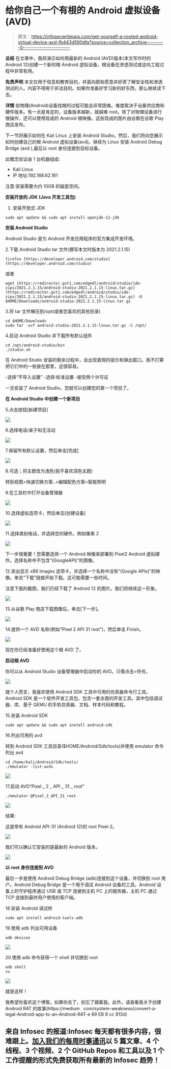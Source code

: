 # 给你自己一个有根的 Android 虚拟设备(AVD)

> 原文：<https://infosecwriteups.com/get-yourself-a-rooted-android-virtual-device-avd-fb443d590dfa?source=collection_archive---------0----------------------->

**总结** 在文章中，我将演示如何用最新的 Android (AVD)版本(本文写作时的 Android 12)创建一个新的根 Android 虚拟设备。根设备在渗透测试或逆向工程过程中非常有用。

**免责声明** 本文仅用于信息和教育目的，并面向那些愿意并好奇了解安全性和渗透测试的人。内容不得用于非法目的。如果你准备好学习新的好东西，那么继续读下去。

**详情** 给物理(Android)设备找根的过程可能会非常困难。难度取决于设备供应商和硬件版本。有一点是肯定的，设备版本越新，就越难 root。除了对物理设备进行根操作，还可以使用现成的 Android 根映像。这些现成的图片由谷歌在谷歌 Play 商店发布。

下一节将展示如何在 Kali Linux 上安装 Android Studio。然后，我们将向您展示如何创建自己的根 Android 虚拟设备(avd)。继续为 Linux 安装 Android Debug Bridge (avd ),最后以 root 身份连接到目标设备。

此概念验证由 1 台机器组成:

- Kali Linux
- IP 地址:192.168.62.161

注意:安装需要大约 10GB 的磁盘空间。

**安装开放的 JDK (Java 开发工具包)**

1.  安装开放式 JDK

```
sudo apt update && sudo apt install openjdk-11-jdk
```

**安装 Android Studio**

Android Studio 是为 Android 开发应用程序的官方集成开发环境。

2.下载 Android Studio tar 文件(撰写本文时版本为 2021.2.1.15)

```
firefox [https://developer.android.com/studio](https://developer.android.com/studio)
```

或者

```
wget [https://redirector.gvt1.com/edgedl/android/studio/ide-zips/2021.2.1.15/android-studio-2021.2.1.15-linux.tar.gz](https://redirector.gvt1.com/edgedl/android/studio/ide-zips/2021.2.1.15/android-studio-2021.2.1.15-linux.tar.gz) -O $HOME/Downloads/android-studio-2021.2.1.15-linux.tar.gz
```

3.将 tar 文件解压到/opt(或者您喜欢的其他目录)

```
cd $HOME/Downloads
sudo tar -xvf android-studio-2021.2.1.15-linux.tar.gz -C /opt/
```

4.启动 Android Studio 并下载所有默认组件

```
cd /opt/android-studio/bin
./studio.sh
```

在 Android Studio 安装的剩余过程中，会出现直观的提示和弹出窗口。我不打算把它们中的一些放在那里，这很容易。

-选择“不导入设置”
-选择:标准设置
-接受两个许可证

一旦安装了 Android Studio，您就可以创建您的第一个项目了。

**在 Android Studio 中创建一个新项目**

5.点击按钮[新建项目]

![](img/4dbe7a1a0f7512e688ff5553ec459952.png)

6.选择电话/桌子和无活动

![](img/e9373548d07c7c9af4b1185dd5eacde5.png)

7.保留所有默认设置，然后单击[完成]

![](img/9da63010347213748617c2aabf6edce7.png)

8.可选；将主题改为浅色(我不喜欢深色主题)

转到视图>快速切换方案..>编辑配色方案>智能照明

9.在工具栏中打开设备管理器

![](img/ea66f81897c58b77b0b258b53557431c.png)

10.选择虚拟选项卡，然后单击[创建设备]

![](img/02491ba9150f235c33f02cf024951f2d.png)

11.选择类别电话，并选择您的硬件。例如像素 2

![](img/adbc30ee3056d21dca49a2ee064a149b.png)

下一步很重要！您需要选择一个 Android 映像来部署到 Pixel2 Android 虚拟硬件。选择名称中不包含“(GoogleAPI)”的图像。

12.突出显示 x86 Images 选项卡，并选择一个名称中没有“(Google APIs)”的映像。单击“下载”链接开始下载。这可能需要一些时间。

注意下面的截图，我们已经下载了 Android 12 的图片。我们将继续这一形象。

![](img/b9d541f7045e7bfaab972ae812655980.png)

13.从谷歌 Play 商店下载图像后，单击[下一步]。

![](img/ef7d4e7647633e33a8c01f1d3f562489.png)

14.提供一个 AVD 名称(例如“Pixel 2 API 31 root”)，然后单击 Finish。

![](img/576b78be049790624298d23abaf40fac.png)

现在你已经准备好使用这个根 AVD 了。

**启动根 AVD**

你可以从 Android Studio 设备管理器中启动你的 AVD。只需点击>符号。

![](img/a296b9418ee46ae79150b6c65680ee4d.png)

就个人而言，我喜欢使用 Android SDK 工具中可用的仿真器命令行工具。Android SDK 是一个软件开发工具包，包含一套全面的开发工具。其中包括调试器、库、基于 QEMU 的手机仿真器、文档、样本代码和教程。

15.安装 Android SDK

```
sudo apt update && sudo apt install android-sdk
```

16.列出可用的 avd

转到 Android SDK 工具目录($HOME/Android/Sdk/tools)并使用 emulator 命令列出 avd

```
cd /home/kali/Android/Sdk/tools/
./emulator -list-avds
```

![](img/62d996e3a38d74612a80a0ff33af3482.png)

17.启动 AVD“Pixel _ 2 _ API _ 31 _ root”

```
./emulator @Pixel_2_API_31_root
```

![](img/8cb29f0ecf2ae4940e9751e0daa1dfae.png)

结果:

这是带有 Android API-31 (Android 12)的 root Pixel-2。

![](img/1109647884b520d6b6af279b623f82e0.png)

我们可以确认它安装的是最新的 Android 版本。

![](img/0e2f0165986407133116d3d31903c912.png)

**以 root 身份连接到 AVD**

最后一步是使用 Android Debug Bridge (adb)连接到这个设备，并切换到 root 用户。Android Debug Bridge 是一个用于调试 Android 设备的工具。Android 设备上的守护程序通过 USB 或 TCP 连接到主机 PC 上的服务器，主机 PC 通过 TCP 连接到最终用户使用的客户端。

18.安装 Android 调试桥

```
sudo apt install android-tools-adb
```

19.使用 adb 列出可用设备

```
adb devices
```

![](img/fb9ad8e677d4339d1fe38b1b579ac306.png)

20.使用 adb 命令获得一个 shell 并切换到 root

```
adb shell
su
```

![](img/76d67d81e168022a975aedbd39f86765.png)

就是这样！

我希望你喜欢这个博客。如果你去了，别忘了跟着我。此外，请查看我关于创建 Android RAT 的故事(https://medium . com/system-weakness/convert-a-legal-Android-app-to-an-Android-RAT-e 69 EB 8 cc 913d)

## 来自 Infosec 的报道:Infosec 每天都有很多内容，很难跟上。[加入我们的每周时事通讯](https://weekly.infosecwriteups.com/)以 5 篇文章、4 个线程、3 个视频、2 个 GitHub Repos 和工具以及 1 个工作提醒的形式免费获取所有最新的 Infosec 趋势！
